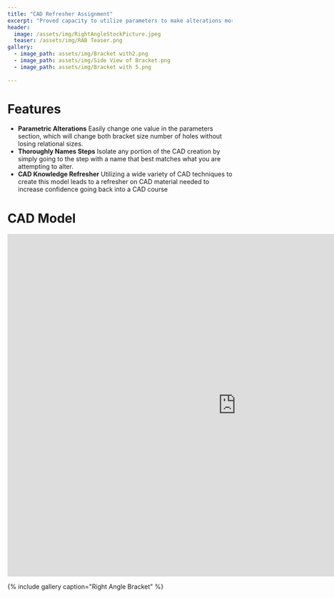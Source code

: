 ```yaml
---
title: "CAD Refresher Assignment"
excerpt: "Proved capacity to utilize parameters to make alterations more efficient with a Right Angle Bracket"
header:
  image: /assets/img/RightAngleStockPicture.jpeg
  teaser: /assets/img/RAB Teaser.png
gallery:
  - image_path: assets/img/Bracket with2.png
  - image_path: assets/img/Side View of Bracket.png
  - image_path: assets/img/Bracket with 5.png
   
---
```


# Features

* **Parametric Alterations** Easily change one value in the parameters section, which will change both bracket size number of holes without losing relational sizes.
* **Thoroughly Names Steps** Isolate any portion of the CAD creation by simply going to the step with a name that best matches what you are attempting to alter.
* **CAD Knowledge Refresher** Utilizing a wide variety of CAD techniques to create this model leads to a refresher on CAD material needed to increase confidence going back into a CAD course

# CAD Model
<iframe src="https://vanderbilt643.autodesk360.com/shares/public/SH286ddQT78850c0d8a4e9cfb891f179a241?mode=embed" width="1024" height="768" allowfullscreen="true" webkitallowfullscreen="true" mozallowfullscreen="true"  frameborder="0"></iframe>

{% include gallery caption="Right Angle Bracket" %}
